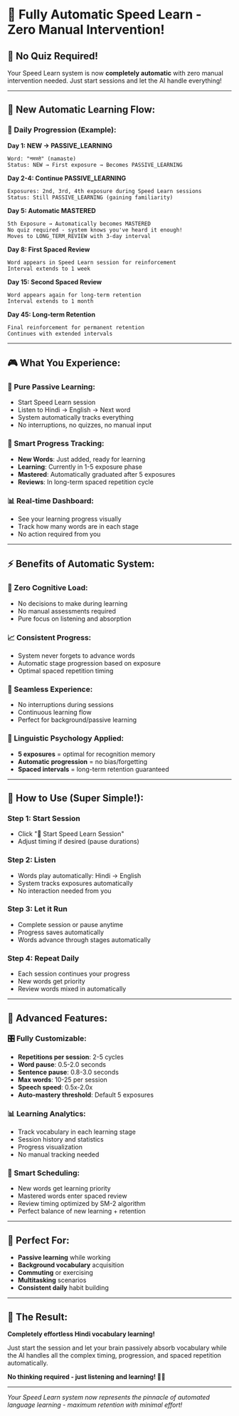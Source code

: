 # 🎯 Fully Automatic Speed Learn - Zero Manual Intervention!

## 🚫 **No Quiz Required!**

Your Speed Learn system is now **completely automatic** with zero manual intervention needed. Just start sessions and let the AI handle everything!

---

## 🔄 **New Automatic Learning Flow:**

### **📅 Daily Progression (Example):**

**Day 1: NEW → PASSIVE_LEARNING**
```
Word: "नमस्ते" (namaste)
Status: NEW → First exposure → Becomes PASSIVE_LEARNING
```

**Day 2-4: Continue PASSIVE_LEARNING**
```
Exposures: 2nd, 3rd, 4th exposure during Speed Learn sessions
Status: Still PASSIVE_LEARNING (gaining familiarity)
```

**Day 5: Automatic MASTERED**
```
5th Exposure → Automatically becomes MASTERED
No quiz required - system knows you've heard it enough!
Moves to LONG_TERM_REVIEW with 3-day interval
```

**Day 8: First Spaced Review**
```
Word appears in Speed Learn session for reinforcement
Interval extends to 1 week
```

**Day 15: Second Spaced Review**
```
Word appears again for long-term retention
Interval extends to 1 month
```

**Day 45: Long-term Retention**
```
Final reinforcement for permanent retention
Continues with extended intervals
```

---

## 🎮 **What You Experience:**

### **🎵 Pure Passive Learning:**
- Start Speed Learn session
- Listen to Hindi → English → Next word
- System automatically tracks everything
- No interruptions, no quizzes, no manual input

### **🧠 Smart Progress Tracking:**
- **New Words**: Just added, ready for learning
- **Learning**: Currently in 1-5 exposure phase  
- **Mastered**: Automatically graduated after 5 exposures
- **Reviews**: In long-term spaced repetition cycle

### **📊 Real-time Dashboard:**
- See your learning progress visually
- Track how many words are in each stage
- No action required from you

---

## ⚡ **Benefits of Automatic System:**

### **🎯 Zero Cognitive Load:**
- No decisions to make during learning
- No manual assessments required
- Pure focus on listening and absorption

### **📈 Consistent Progress:**
- System never forgets to advance words
- Automatic stage progression based on exposure
- Optimal spaced repetition timing

### **🔄 Seamless Experience:**
- No interruptions during sessions
- Continuous learning flow
- Perfect for background/passive learning

### **🧠 Linguistic Psychology Applied:**
- **5 exposures** = optimal for recognition memory
- **Automatic progression** = no bias/forgetting
- **Spaced intervals** = long-term retention guaranteed

---

## 📱 **How to Use (Super Simple!):**

### **Step 1: Start Session**
- Click "🎵 Start Speed Learn Session"
- Adjust timing if desired (pause durations)

### **Step 2: Listen**
- Words play automatically: Hindi → English
- System tracks exposures automatically
- No interaction needed from you

### **Step 3: Let it Run**
- Complete session or pause anytime
- Progress saves automatically
- Words advance through stages automatically

### **Step 4: Repeat Daily**
- Each session continues your progress
- New words get priority
- Review words mixed in automatically

---

## 🔬 **Advanced Features:**

### **🎛️ Fully Customizable:**
- **Repetitions per session**: 2-5 cycles
- **Word pause**: 0.5-2.0 seconds
- **Sentence pause**: 0.8-3.0 seconds  
- **Max words**: 10-25 per session
- **Speech speed**: 0.5x-2.0x
- **Auto-mastery threshold**: Default 5 exposures

### **📊 Learning Analytics:**
- Track vocabulary in each learning stage
- Session history and statistics
- Progress visualization
- No manual tracking needed

### **🔄 Smart Scheduling:**
- New words get learning priority
- Mastered words enter spaced review
- Review timing optimized by SM-2 algorithm
- Perfect balance of new learning + retention

---

## 🌟 **Perfect For:**

- **Passive learning** while working
- **Background vocabulary** acquisition
- **Commuting** or exercising
- **Multitasking** scenarios
- **Consistent daily** habit building

---

## 🎯 **The Result:**

**Completely effortless Hindi vocabulary learning!**

Just start the session and let your brain passively absorb vocabulary while the AI handles all the complex timing, progression, and spaced repetition automatically.

**No thinking required - just listening and learning! 🧠✨**

---

*Your Speed Learn system now represents the pinnacle of automated language learning - maximum retention with minimal effort!*